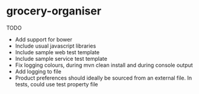 # grocery-organiser

TODO
- Add support for bower
- Include usual javascript libraries
- Include sample web test template
- Include sample service test template
- Fix logging colours, during mvn clean install and during console output
- Add logging to file
- Product preferences should ideally be sourced from an external file. In tests, could use test property file
